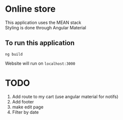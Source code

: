 # Online store

This application uses the MEAN stack
<br>
Styling is done through Angular Material

## To run this application
```
ng build
```
Website will run on ```localhost:3000```

# TODO

1. Add route to my cart (use angular material for notifs)
2. Add footer
3. make edit page
4. Filter by date